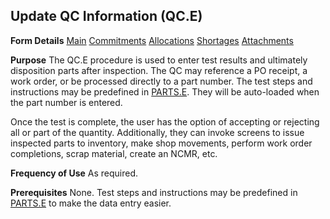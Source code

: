 ## Update QC Information (QC.E)
<PageHeader />

**Form Details**
[Main](../QC-E-1/README.md)
[Commitments](../QC-E-2/README.md)
[Allocations](../QC-E-3/README.md)
[Shortages](../QC-E-4/README.md)
[Attachments](../QC-E-5/README.md)

**Purpose**
The QC.E procedure is used to enter test results and ultimately disposition
parts after inspection. The QC may reference a PO receipt, a work order, or be
processed directly to a part number. The test steps and instructions may be
predefined in [PARTS.E](../PARTS-E/README.md). They will be auto-loaded when the part
number is entered.

Once the test is complete, the user has the option of accepting or rejecting
all or part of the quantity. Additionally, they can invoke screens to issue
inspected parts to inventory, make shop movements, perform work order
completions, scrap material, create an NCMR, etc.

**Frequency of Use**
As required.

**Prerequisites**
None. Test steps and instructions may be predefined in [PARTS.E](../PARTS-E/README.md)
to make the data entry easier.

<badge text= "Version 8.10.57 " vertical="middle" />

<PageFooter />

